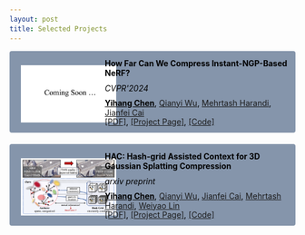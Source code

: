 ```yaml
---
layout: post
title: Selected Projects
---
```


<div style="margin-bottom: 20px;">

  <div style="display: flex; align-items: center; background-color: rgb(133, 149, 171); color: black; border-radius: 4px;">
    <div style="flex: 1;">
      <img src="/paper_cnc_teaser.png" style="max-height: 105pt; margin-top: 11px; margin-left: 20px;">
    </div>
    <div style="flex: 2; padding-left: -70px; padding-top: 12px; padding-bottom: 12px;">
      <p style="margin: 1px 0;"><b>How Far Can We Compress Instant-NGP-Based NeRF?</b></p>
      <p style="margin: 10px 0;"><em>CVPR'2024</em></p>
      <p style="margin: -1px 0;"><span style="font-weight: bold;"><u>Yihang Chen</u></span>, <a href="https://qianyiwu.github.io" target="_blank">Qianyi Wu</a>, <a href="https://sites.google.com/site/mehrtashharandi/" target="_blank">Mehrtash Harandi</a>, <a href="http://jianfei-cai.github.io" target="_blank">Jianfei Cai</a></p>
      <p style="margin: -1px 0;"><a href="https://yihangchen-ee.github.io/" target="_blank">[PDF]</a>, <a href="https://yihangchen-ee.github.io/paper_CNC/" target="_blank">[Project Page]</a>, <a href="https://github.com/yihangchen-ee/cnc/" target="_blank">[Code]</a></p>
    </div>
  </div>

</div>


<div style="margin-bottom: 20px;">

  <div style="display: flex; align-items: center; background-color: rgb(133, 149, 171); color: black; border-radius: 4px;">
    <div style="flex: 1;">
      <img src="/paper_hac_teaser.png" style="max-height: 105pt; margin-top: 11px; margin-left: 20px;">
    </div>
    <div style="flex: 2; padding-left: -70px; padding-top: 12px; padding-bottom: 12px;">
      <p style="margin: 1px 0;"><b>HAC: Hash-grid Assisted Context for 3D Gaussian Splatting Compression</b></p>
      <p style="margin: 10px 0;"><em>arxiv preprint</em></p>
      <p style="margin: -1px 0;"><span style="font-weight: bold;"><u>Yihang Chen</u></span>, <a href="https://qianyiwu.github.io" target="_blank">Qianyi Wu</a>, <a href="http://jianfei-cai.github.io" target="_blank">Jianfei Cai</a>, <a href="https://sites.google.com/site/mehrtashharandi/" target="_blank">Mehrtash Harandi</a>, <a href="https://weiyaolin.github.io" target="_blank">Weiyao Lin</a></p>
      <p style="margin: -1px 0;"><a href="https://yihangchen-ee.github.io/" target="_blank">[PDF]</a>, <a href="https://yihangchen-ee.github.io/paper_HAC/" target="_blank">[Project Page]</a>, <a href="https://github.com/yihangchen-ee/hac/" target="_blank">[Code]</a></p>
    </div>
  </div>

</div>




